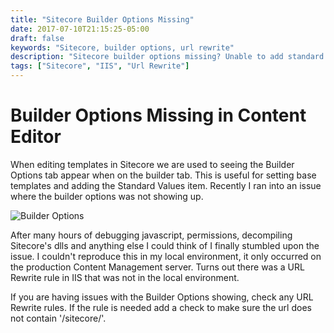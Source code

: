 ```yaml
---
title: "Sitecore Builder Options Missing"
date: 2017-07-10T21:15:25-05:00
draft: false
keywords: "Sitecore, builder options, url rewrite"
description: "Sitecore builder options missing? Unable to add standard values or set base templates."
tags: ["Sitecore", "IIS", "Url Rewrite"]
---
```


# Builder Options Missing in Content Editor
When editing templates in Sitecore we are used to seeing the Builder Options tab appear when on the builder tab. This is useful for setting base templates and adding the Standard Values item. Recently I ran into an issue where the builder options was not showing up.

![Builder Options](/images/builder-options.png)

After many hours of debugging javascript, permissions, decompiling Sitecore's dlls and anything else I could think of I finally stumbled upon the issue. I couldn't reproduce this in my local environment, it only occurred on the production Content Management server. Turns out there was a URL Rewrite rule in IIS that was not in the local environment.

If you are having issues with the Builder Options showing, check any URL Rewrite rules. If the rule is needed add a check to make sure the url does not contain '/sitecore/'.